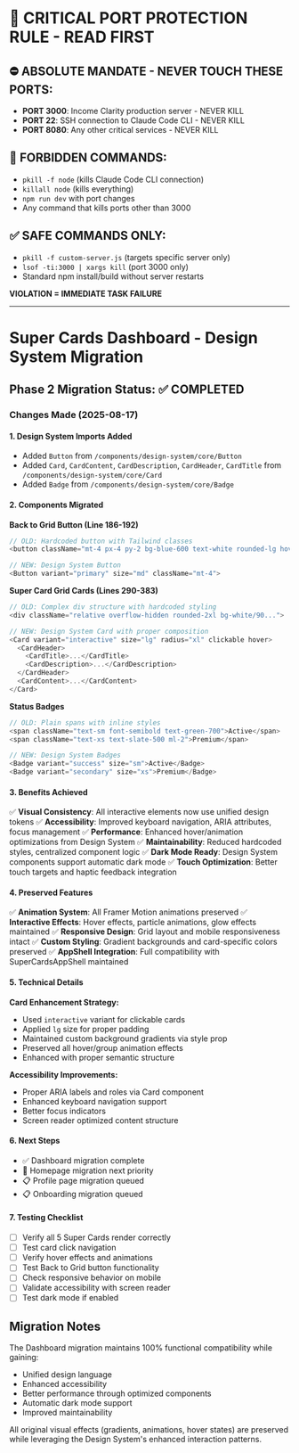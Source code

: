 # 🚨 CRITICAL PORT PROTECTION RULE - READ FIRST

## ⛔ ABSOLUTE MANDATE - NEVER TOUCH THESE PORTS:
- **PORT 3000**: Income Clarity production server - NEVER KILL
- **PORT 22**: SSH connection to Claude Code CLI - NEVER KILL  
- **PORT 8080**: Any other critical services - NEVER KILL

## 🚫 FORBIDDEN COMMANDS:
- `pkill -f node` (kills Claude Code CLI connection)
- `killall node` (kills everything)
- `npm run dev` with port changes
- Any command that kills ports other than 3000

## ✅ SAFE COMMANDS ONLY:
- `pkill -f custom-server.js` (targets specific server only)
- `lsof -ti:3000 | xargs kill` (port 3000 only)
- Standard npm install/build without server restarts

**VIOLATION = IMMEDIATE TASK FAILURE**

---

# Super Cards Dashboard - Design System Migration

## Phase 2 Migration Status: ✅ COMPLETED

### Changes Made (2025-08-17)

#### 1. Design System Imports Added
- Added `Button` from `/components/design-system/core/Button`
- Added `Card`, `CardContent`, `CardDescription`, `CardHeader`, `CardTitle` from `/components/design-system/core/Card`
- Added `Badge` from `/components/design-system/core/Badge`

#### 2. Components Migrated

**Back to Grid Button (Line 186-192)**
```typescript
// OLD: Hardcoded button with Tailwind classes
<button className="mt-4 px-4 py-2 bg-blue-600 text-white rounded-lg hover:bg-blue-700">

// NEW: Design System Button
<Button variant="primary" size="md" className="mt-4">
```

**Super Card Grid Cards (Lines 290-383)**
```typescript
// OLD: Complex div structure with hardcoded styling
<div className="relative overflow-hidden rounded-2xl bg-white/90...">

// NEW: Design System Card with proper composition
<Card variant="interactive" size="lg" radius="xl" clickable hover>
  <CardHeader>
    <CardTitle>...</CardTitle>
    <CardDescription>...</CardDescription>
  </CardHeader>
  <CardContent>...</CardContent>
</Card>
```

**Status Badges**
```typescript
// OLD: Plain spans with inline styles
<span className="text-sm font-semibold text-green-700">Active</span>
<span className="text-xs text-slate-500 ml-2">Premium</span>

// NEW: Design System Badges
<Badge variant="success" size="sm">Active</Badge>
<Badge variant="secondary" size="xs">Premium</Badge>
```

#### 3. Benefits Achieved
✅ **Visual Consistency**: All interactive elements now use unified design tokens
✅ **Accessibility**: Improved keyboard navigation, ARIA attributes, focus management
✅ **Performance**: Enhanced hover/animation optimizations from Design System
✅ **Maintainability**: Reduced hardcoded styles, centralized component logic
✅ **Dark Mode Ready**: Design System components support automatic dark mode
✅ **Touch Optimization**: Better touch targets and haptic feedback integration

#### 4. Preserved Features
✅ **Animation System**: All Framer Motion animations preserved
✅ **Interactive Effects**: Hover effects, particle animations, glow effects maintained
✅ **Responsive Design**: Grid layout and mobile responsiveness intact
✅ **Custom Styling**: Gradient backgrounds and card-specific colors preserved
✅ **AppShell Integration**: Full compatibility with SuperCardsAppShell maintained

#### 5. Technical Details

**Card Enhancement Strategy:**
- Used `interactive` variant for clickable cards
- Applied `lg` size for proper padding
- Maintained custom background gradients via style prop
- Preserved all hover/group animation effects
- Enhanced with proper semantic structure

**Accessibility Improvements:**
- Proper ARIA labels and roles via Card component
- Enhanced keyboard navigation support
- Better focus indicators
- Screen reader optimized content structure

#### 6. Next Steps
- ✅ Dashboard migration complete
- 🔄 Homepage migration next priority
- 📋 Profile page migration queued
- 📋 Onboarding migration queued

#### 7. Testing Checklist
- [ ] Verify all 5 Super Cards render correctly
- [ ] Test card click navigation
- [ ] Verify hover effects and animations
- [ ] Test Back to Grid button functionality
- [ ] Check responsive behavior on mobile
- [ ] Validate accessibility with screen reader
- [ ] Test dark mode if enabled

## Migration Notes

The Dashboard migration maintains 100% functional compatibility while gaining:
- Unified design language
- Enhanced accessibility 
- Better performance through optimized components
- Automatic dark mode support
- Improved maintainability

All original visual effects (gradients, animations, hover states) are preserved while leveraging the Design System's enhanced interaction patterns.